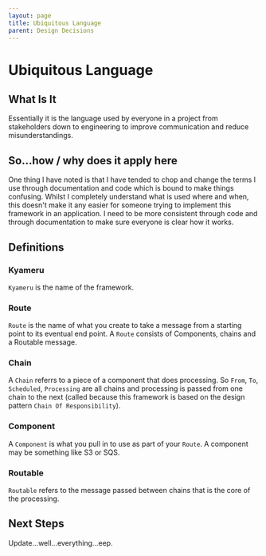 ```yaml
---
layout: page
title: Ubiquitous Language
parent: Design Decisions
---
```


# Ubiquitous Language
## What Is It
Essentially it is the language used by everyone in a project from stakeholders down to engineering to improve communication and reduce misunderstandings.

## So...how / why does it apply here
One thing I have noted is that I have tended to chop and change the terms I use through documentation and code which is bound to make things confusing. Whilst I completely understand what is used where and when, this doesn't make it any easier for someone trying to implement this framework in an application.
I need to be more consistent through code and through documentation to make sure everyone is clear how it works.

## Definitions
### Kyameru
`Kyameru` is the name of the framework.

### Route
`Route` is the name of what you create to take a message from a starting point to its eventual end point. A `Route` consists of Components, chains and a Routable message.

### Chain
A `Chain` referrs to a piece of a component that does processing. So `From`, `To`, `Scheduled`, `Processing` are all chains and processing is passed from one chain to the next (called because this framework is based on the design pattern `Chain Of Responsibility`).

### Component
A `Component` is what you pull in to use as part of your `Route`. A component may be something like S3 or SQS.

### Routable
`Routable` refers to the message passed between chains that is the core of the processing.

## Next Steps
Update...well...everything...eep.